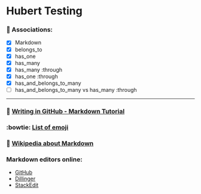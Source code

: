 Hubert Testing
==============

### :necktie: Associations:

- [x] Markdown
- [x] belongs_to
- [x] has_one
- [x] has_many
- [x] has_many :through
- [x] has_one :through
- [x] has_and_belongs_to_many
- [ ] has_and_belongs_to_many vs has_many :through

---

### :notebook: [Writing in GitHub - Markdown Tutorial](https://help.github.com/categories/writing-on-github/)
### :bowtie: [List of emoji](http://www.emoji-cheat-sheet.com/)
### :book: [Wikipedia about Markdown](https://en.wikipedia.org/wiki/Markdown)
### Markdown editors online:
- [GitHub](http://jbt.github.io/markdown-editor/)
- [Dillinger](http://dillinger.io/)
- [StackEdit](https://stackedit.io/editor)
